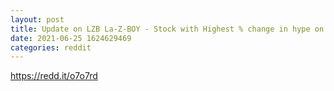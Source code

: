 ```yaml
--- 
layout: post 
title: Update on LZB La-Z-BOY - Stock with Highest % change in hype on Reddit!!! 
date: 2021-06-25 1624629469 
categories: reddit 
--- 
```

https://redd.it/o7o7rd